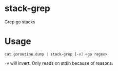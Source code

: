 # stack-grep

Grep go stacks

# Usage

```
cat goroutine.dump | stack-grep [-v] <go regex>
```

`-v` will invert. Only reads on stdin because of reasons.
